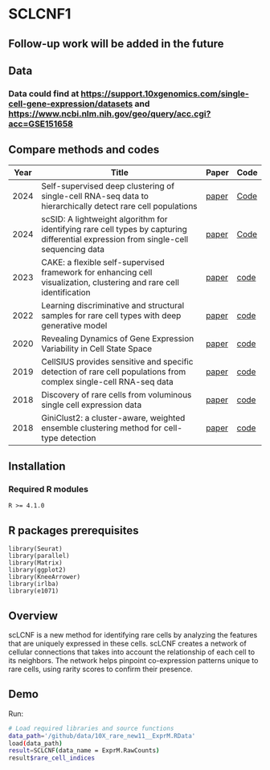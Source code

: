 # SCLCNF1
## Follow-up work will be added in the future

## Data
### Data could find at  https://support.10xgenomics.com/single-cell-gene-expression/datasets and https://www.ncbi.nlm.nih.gov/geo/query/acc.cgi?acc=GSE151658

## Compare methods and codes
| Year | Title                                                        | Paper    |Code    |
| ---- | ------------------------------------------------------------ | -------- | -------- |
| 2024 | Self-supervised deep clustering of single-cell RNA-seq data to hierarchically detect rare cell populations                         | [paper](https://academic.oup.com/bib/article/24/6/bbad335/7283019?searchresult=1)|[Code](https://github.com/shaoqiangzhang/DeepScena)
| 2024 | scSID: A lightweight algorithm for identifying rare cell types by capturing differential expression from single-cell sequencing data  | [paper](https://www.sciencedirect.com/science/article/pii/S2001037023005184)|[Code](https://github.com/lgmzfl/scSID)
| 2023 | CAKE: a flexible self-supervised framework for enhancing cell visualization, clustering and rare cell identification| [paper](https://doi.org/10.1093/bib/bbad475) |[code](https://github.com/CSUBioGroup/CAKE)
| 2022 | Learning discriminative and structural samples for rare cell types with deep generative model | [paper](https://academic.oup.com/bib/article/23/5/bbac317/6652812?login=false)|[code](https://github.com/xkmaxidian/scLDS2)  
| 2020 | Revealing Dynamics of Gene Expression Variability in Cell State Space |[paper](https://www.nature.com/articles/s41592-019-0632-3)|[code](https://github.com/dgrun/RaceID3_StemID2_package) 
| 2019 | CellSIUS provides sensitive and specific detection of rare cell populations from complex single-cell RNA-seq data| [paper](https://link.springer.com/article/10.1186/s13059-019-1739-7)|[code](https://github.com/Novartis/CellSIUS) 
| 2018| Discovery of rare cells from voluminous single cell expression data| [paper](https://www.nature.com/articles/s41467-018-07234-6)        |[code](https://github.com/princethewinner/FiRE) 
| 2018 | GiniClust2: a cluster-aware, weighted ensemble clustering method for cell-type detection |[paper](https://link.springer.com/article/10.1186/s13059-018-1431-3)|[code](https://github.com/dtsoucas/GiniClust2) 

## Installation
### Required R modules
```
R >= 4.1.0
```
## R packages prerequisites
```
library(Seurat)
library(parallel)
library(Matrix)
library(ggplot2)
library(KneeArrower)
library(irlba)
library(e1071)
```

## Overview
scLCNF is a new method for identifying rare cells by analyzing the features that are uniquely expressed in these cells. scLCNF creates a network of cellular connections that takes into account the relationship of each cell to its neighbors. The network helps pinpoint co-expression patterns unique to rare cells, using rarity scores to confirm their presence.

Demo
----

Run:

```bash
# Load required libraries and source functions
data_path='/github/data/10X_rare_new11__ExprM.RData'
load(data_path)
result=SCLCNF(data_name = ExprM.RawCounts)
result$rare_cell_indices

```
